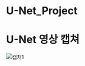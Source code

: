# U-Net_Project

# U-Net 영상 캡쳐

![캡처1](https://github.com/KKH028/U-Net_Project/assets/166976971/7a9790eb-46fb-4c11-a035-efb13a7cd9eb)
